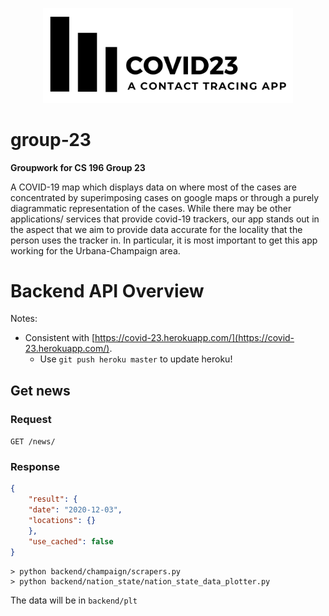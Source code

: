 <p align="center"><img src="frontend/Googlemaps/app/src/main/res/drawable/new_logo.png" width="400" /></p>

# group-23
**Groupwork for CS 196 Group 23**

A COVID-19 map which displays data on where most of the cases are concentrated by superimposing cases on google maps or through a purely diagrammatic representation of the cases.   While there may be other applications/ services that provide covid-19 trackers, our app stands out in the aspect that we aim to provide data accurate for the locality that the person uses the tracker in. In particular, it is most important to get this app working for the Urbana-Champaign area.


# Backend API Overview
Notes:
* Consistent with [https://covid-23.herokuapp.com/](https://covid-23.herokuapp.com/).
    * Use `git push heroku master` to update heroku!

## Get news
### Request
`GET /news/`

### Response
```json
{
    "result": {
    "date": "2020-12-03",
    "locations": {}
    },
    "use_cached": false
}
```


```
> python backend/champaign/scrapers.py
> python backend/nation_state/nation_state_data_plotter.py
```
The data will be in `backend/plt`
